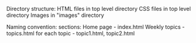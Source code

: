 Directory structure:
HTML files in top level directory
CSS files in top level directory
Images in "images" directory

Naming convention:
  sections:
  Home page - index.html
  Weekly topics - topics.html
  for each topic - topic1.html, topic2.html


